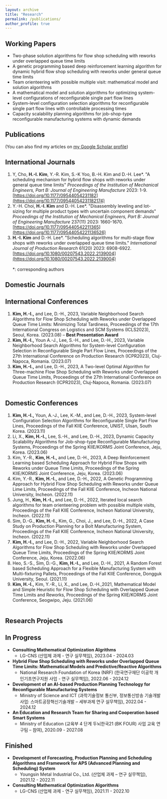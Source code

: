 ```yaml
---
layout: archive
title: "Research"
permalink: /publications/
author_profile: true
---
```

## **Working Papers**
- Two-phase solution algorithms for flow shop scheduling with reworks under overlapped queue time limits
- A genetic programming based deep reinforcement learning algorithm for dynamic hybrid flow shop scheduling with reworks under general queue time limits
- Team orienteering with possible multiple visit: mathematical model and solution algorithms
- A mathematical model and solution algorithms for optimizing system-level configurations of reconfigurable single part flow lines
- System-level configuration selection algorithms for reconfigurable single part flow lines with controllable processing times
- Capacity scalability planning algorithms for job-shop-type reconfigurable manufacturing systems with dynamic demands

## **Publications** 
(You can also find my articles on [my Google Scholar profile](https://scholar.google.com/citations?user=6ISLA88AAAAJ&hl=en))
## **International Journals**
1. Y, Cho, **H.-I. Kim**, Y.-R. Kim, S.-K Yoo, B.-H. Kim and D.-H. Lee\*. "A scheduling mechanism for hybrid flow shops with reworks under general queue time limits" _Proceedings of the Institution of Mechanical Engineers, Part B: Journal of Engineering Manufacture_ 2023: 1-9. [https://doi.org/10.1177/09544054231182](https://doi.org/10.1177/09544054231182174)
1. Y.-H. Choi, **H.-I. Kim** and D.-H. Lee\*. "Disassembly leveling and lot-sizing for multiple product types with uncertain component demands" _Proceedings of the Institution of Mechanical Engineers, Part B: Journal of Engineering Manufacture_ 237(11) 2023: 1660-1670. [https://doi.org/10.1177/095440542211365](https://doi.org/10.1177/09544054221136526)
1. **H.-I. Kim** and D.-H. Lee\*. "Scheduling algorithms for multi-stage flow shops with reworks under overlapped queue time limits." _International Journal of Production Research_ 61(20) 2023: 6908-6922. [https://doi.org/10.1080/00207543.2022.2139004](https://doi.org/10.1080/00207543.2022.2139004)<br /><br />
*: corresponding authors

## **Domestic Journals**

## **International Conferences**
1. **Kim, H.-I.,** and Lee, D.-H., 2023, Variable Neighborhood Search Algorithms for Flow Shop Scheduling with Reworks under Overlapped Queue Time Limits: Minimizing Total Tardiness, Proceedings of the 17th International Congress on Logistics and SCM Systems (ICLS2023), Seoul, Korea. (2023.08) – **Best Presentation Award**
1. **Kim, H.-I.,** Youn A.-J., Lee, S.-H., and Lee, D.-H., 2023, Variable Neighborhood Search Algorithms for System-level Configuration Selection in Reconfigurable Single Part Flow Lines, Proceedings of the 27th International Conference on Production Research (ICPR2023), Cluj-Napoca, Romania. (2023.07)
1. **Kim, H.-I.,** and Lee, D.-H., 2023, A Two-level Optimal Algorithm for Three-machine Flow Shop Scheduling with Reworks under Overlapped Queue Time Limits, Proceedings of the 27th International Conference on Production Research (ICPR2023), Cluj-Napoca, Romania. (2023.07)<br /><br />

## **Domestic Conferences**
1. **Kim, H.-I.,** Youn, A.-J., Lee, K.-M., and Lee, D.-H., 2023, System-level Configuration Selection Algorithms for Reconfigurable Single Part Flow Lines, Proceedings of the Fall KIIE Conference, UNIST, Ulsan, South Korea. (2023.11)
1. Li, X., **Kim, H.-I.,** Lee, S.-H., and Lee, D.-H., 2023, Dynamic Capacity Scalability Algorithms for Job-shop-type Reconfigurable Manufacturing Systems, Proceedings of the Spring KIIE/KORMS Joint Conference, Jeju, Korea. (2023.06)
1. Kim, Y.-R., **Kim, H.-I.,** and Lee, D.-H., 2023, A Deep Reinforcement Learning based Scheduling Approach for Hybrid Flow Shops with Reworks under Queue Time Limits, Proceedings of the Spring KIIE/KORMS Joint Conference, Jeju, Korea. (2023.06)
1. Kim, Y.-R., **Kim, H.-I.,** and Lee, D.-H., 2022, A Genetic Programming Approach for Hybrid Flow Shop Scheduling with Reworks under Queue Lime Limits, Proceedings of the Fall KIIE Conference, Incheon National University, Incheon. (2022.11)
1. Jung, H., **Kim, H.-I.,** and Lee, D.-H., 2022, Iterated local search algorithms for team orienteering problem with possible multiple visits, Proceedings of the Fall KIIE Conference, Incheon National University, Incheon. (2022.11)
1. Sim, D.-G., **Kim, H.-I.,** Kim, G., Choi, J., and Lee, D.-H., 2022, A Case Study on Production Planning for a Bolt Manufacturing System, Proceedings of the Fall KIIE Conference, Incheon National University, Incheon. (2022.11)
1. **Kim, H.-I.,** and Lee, D.-H., 2022, Variable Neighborhood Search Algorithms for Flow Shop Scheduling with Reworks under Overlapped Queue Time Limits, Proceedings of the Spring KIIE/KORMS Joint Conference, Jeju, Korea. (2022.06)
1. Heo, S.-S., Sim, D.-G., **Kim, H.-I.,** and Lee, D.-H., 2021, A Random Forest based Scheduling Approach for a Flexible Manufacturing System with Multi-fixturing Pallets, Proceedings of the Fall KIIE Conference, Dongguk University, Seoul. (2021.11)
1. **Kim, H.-I.,** Kim, Y.-R., Li, X., and Lee, D.-H.,2021, Mathematical Model and Simple Heuristic for Flow Shop Scheduling with Overlapped Queue Time Limits and Reworks, Proceedings of the Spring KIIE/KORMS Joint Conference, Seogwipo, Jeju. (2021.06)<br /><br />

## **Research Projects**

## **In Progress**
- **Consulting Mathematical Optimization Algrithms**
  - LG-CNS (산업체 과제 - 연구 실무책임), 2023.04 - 2024.03
- **Hybrid Flow Shop Scheduling with Reworks under Overlapped Queue Time Limits: Mathematical Models and Predictive/Reactive Algorithms**
  - National Research Foundation of Korea (NRF) (한국연구재단 이공학 개인기초연구지원 사업 - 연구 실무책임), 2022.06 - 2024.12
- **Development of an AI-based Production Planning Technology for Reconfigurable Manufacturing Systems**
  - Ministry of Science and ICT (과학기술정보 통신부, 정보통신방송 기술개발사업: 스마트공장혁신기술개발  – 세부과제 연구 실무책임), 2022.04 - 2024.12
- **An Education and Research Team for Sharing and Cooperation based Smart Systems**
  - Ministry of Education (교육부 4 단계 두뇌한국21 (BK FOUR) 사업 교육 연구팀 – 참여), 2020.09 - 2027.08

## **Finished**
- **Development of Forecasting, Production Planning and Scheduling Algorithms and Framework for APS (Advanced Planning and Scheduling) System**
  - Youngsin Metal Industrial Co., Ltd. (산업체 과제 – 연구 실무책임), 2021.12 - 2022.11
- **Consulting Mathematical Optimization Algorithms**
  - LG-CNS (산업체 과제 - 연구 실무책임), 2021.11 - 2022.10
